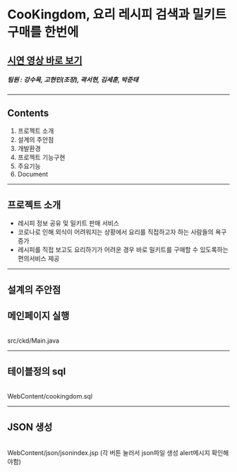 # CooKingdom, 요리 레시피 검색과 밀키트 구매를 한번에
## [시연 영상 바로 보기](https://youtu.be/ZX5bDemHHXQ) 
##### 팀원 : 강수목, 고현민(조장), 곽서현, 김세훈, 박준태
---
## Contents
1. 프로젝트 소개
2. 설계의 주안점
3. 개발환경
4. 프로젝트 기능구현
5. 주요기능
6. Document
---
## 프로젝트 소개
- 레시피 정보 공유 및 밀키트 판매 서비스
- 코로나로 인해 외식이 어려워지는 상황에서 요리를 직접하고자 하는 사람들의 욕구 증가
- 레시피를 직접 보고도 요리하기가 어려운 경우 바로 밀키트를 구매할 수 있도록하는 편의서비스 제공

---
## 설계의 주안점





<h2>메인페이지 실행</h2><br>
  src/ckd/Main.java <br>
  <hr>
  <h2>테이블정의 sql</h2><br>
  WebContent/cookingdom.sql<br>
  <hr>
<h2>JSON 생성</h2><br>
  WebContent/json/jsonindex.jsp  (각 버튼 눌러서 json파일 생성 alert메시지 확인해야함)
